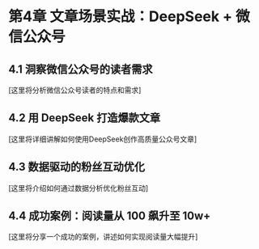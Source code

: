 # 第4章 文章场景实战：DeepSeek + 微信公众号

## 4.1 洞察微信公众号的读者需求

[这里将分析微信公众号读者的特点和需求]

## 4.2 用 DeepSeek 打造爆款文章

[这里将详细讲解如何使用DeepSeek创作高质量公众号文章]

## 4.3 数据驱动的粉丝互动优化

[这里将介绍如何通过数据分析优化粉丝互动]

## 4.4 成功案例：阅读量从 100 飙升至 10w+

[这里将分享一个成功的案例，讲述如何实现阅读量大幅提升] 